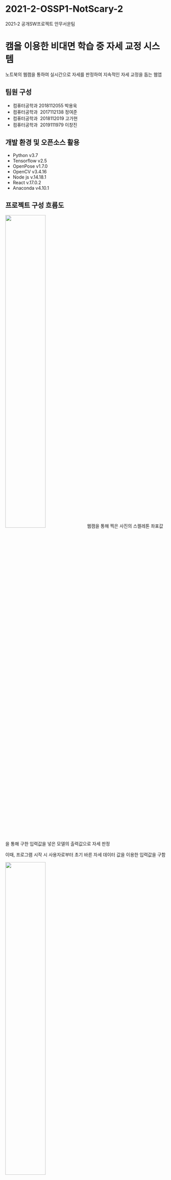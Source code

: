 # 2021-2-OSSP1-NotScary-2
2021-2 공개SW프로젝트 안무서운팀

# 캠을 이용한 비대면 학습 중 자세 교정 시스템
노트북의 웹캠을 통하여 실시간으로 자세를 판정하여 지속적인 자세 교정을 돕는 웹앱

## 팀원 구성
* 컴퓨터공학과  2018112055 박용욱
* 컴퓨터공학과  2017112138 정여준
* 컴퓨터공학과  2018112019 고가현
* 컴퓨터공학과  2019111979 이창진

## 개발 환경 및 오픈소스 활용
* Python v3.7
* Tensorflow v2.5
* OpenPose v1.7.0
* OpenCV v3.4.16
* Node js v.14.18.1
* React v.17.0.2
* Anaconda v4.10.1

## 프로젝트 구성 흐름도
<img width="50%" src="https://user-images.githubusercontent.com/45120083/146642871-b1906793-01f3-419e-b2f2-f3706ca525e9.png">
웹캠을 통해 찍은 사진의 스켈레톤 좌표값을 통해 구한 입력값을 넣은 모델의 출력값으로 자세 판정<p>
이때, 프로그램 시작 시 사용자로부터 초기 바른 자세 데이터 값을 이용한 입력값을 구함<p>
<img width="50%" src="https://user-images.githubusercontent.com/45120083/146642905-49d9a6b0-5562-47de-9d88-f7359c001caf.png"><p>
모델의 출력값으로 나온 판정 자세에 따라 사용자에게 자세 교정 알림을 보내고, 히스토리에 저장

## 프로젝트 기능
### 자세 판정 모델
<img width="50%" src="https://user-images.githubusercontent.com/45120083/146644419-7b1c2f06-433a-4c6f-8e13-34699990eecc.png">
입력값: 1)오른쪽 어깨 y 좌표값 2)왼쪽 어깨 y좌표값 3)눈 사이 거리 4)눈에서 어깨까지 거리 5)어깨 사이 거리/눈 사이 거리 6)어깨 기울기 7)눈 기울기<p>
출력값: 0)바른 자세 1)거북목 자세 2)고개-어깨 비대칭 자세 확률

### 웹앱 기능
<img width="50%" src="https://user-images.githubusercontent.com/45120083/146642973-101246b5-da35-4fa6-86de-ce801013d8ef.png">
양 쪽 눈과 양 쪽 어깨 좌표가 인식되는 바른 자세를 화면의 가이드를 참고하여 인식시킴
<img width="50%" src="https://user-images.githubusercontent.com/45120083/146642974-5ba0c6b6-31bc-41a2-a96e-f5547f62739d.png">
앞 선 바른 자세 데이터를 기준으로 자세 판정을 시작<p>
이때, 자세가 바르지 못할 경우 푸시 알림과 웹 앱의 화면 문구를 통해 사용자에게 알림
<img width="50%" src="https://user-images.githubusercontent.com/45120083/146642920-2b69cbf5-9922-470a-a17b-4d92e1ef266b.png">
사용자의 바르지 못한 자세 판별 횟수를 달력으로 확인

## 프로젝트 실행
### 프로젝트 설치
```
$ git clone https://github.com/CSID-DGU/2021-2-OSSP1-NotScary-2.git
```
### 서버 실행
```
$ cd 2021-2-OSSP1-NotScary-2/server
$ node server.js
$ node server2.js
```
### 웹앱 실행
```
$ cd 2021-2-OSSP1-NotScary-2/amsut1121
$ npm start
```

## 프로젝트 데모 영상
<img width="50%" src="https://user-images.githubusercontent.com/45120083/146645386-49c9cbbb-9cdb-43b0-a6aa-eb89741304af.gif">

## 문의
* 박용욱 pyu142857@gmail.com
* 정여준 pucoy332@naver.com
* 고가현 gahyun0527@gmail.com
* 이창진 changjini32@gmail.com
